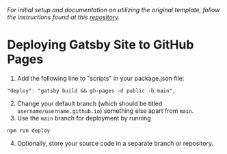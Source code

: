 *For initial setup and documentation on utilizing the original template, follow the instructions found at this [repository](https://github.com/LekoArts/gatsby-starter-portfolio-cara).*

# Deploying Gatsby Site to GitHub Pages
1. Add the following line to "scripts" in your package.json file:
```
"deploy": "gatsby build && gh-pages -d public -b main",
```
2. Change your default branch (which should be titled `username/username.github.io`) something else apart from `main`.
3. Use the `main` branch for deployment by running
```
npm run deploy
```
4. Optionally, store your source code in a separate branch or repository.

